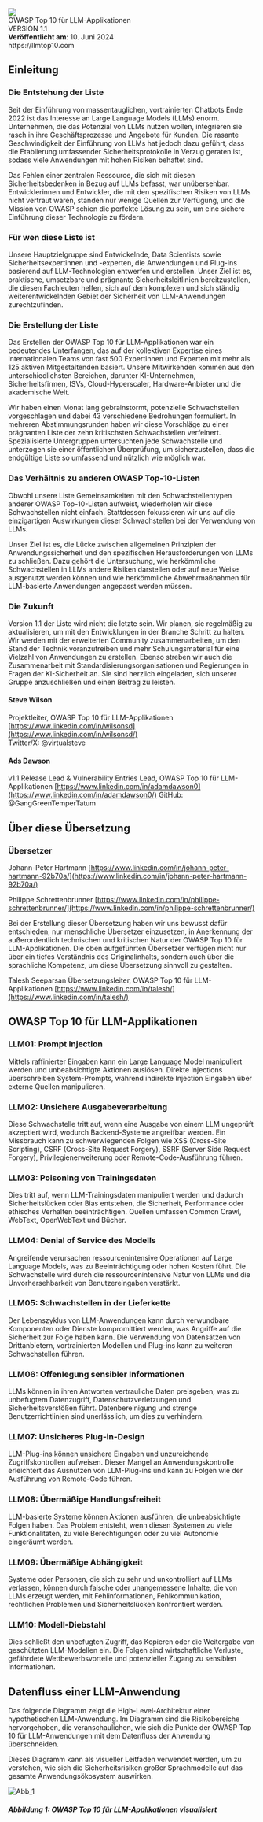 <div class="frontpage">
  <div class="smalllogo">
    <img src="/img/OWASP-title-logo.svg"></img>
  </div>
  <div class="doctitle">
    OWASP Top 10 für LLM-Applikationen
  </div>
  <div class="docversion">
    VERSION 1.1
  </div>
  <div class="docdate">
    <b>Veröffentlicht am</b>: 10. Juni 2024
  </div>
  <div class="doclink">
    https://llmtop10.com
  </div>
</div>

## Einleitung

### Die Entstehung der Liste

Seit der Einführung von massentauglichen, vortrainierten Chatbots Ende 2022 ist das Interesse an Large Language Models (LLMs) enorm. Unternehmen, die das Potenzial von LLMs nutzen wollen, integrieren sie rasch in ihre Geschäftsprozesse und Angebote für Kunden. Die rasante Geschwindigkeit der Einführung von LLMs hat jedoch dazu geführt, dass die Etablierung umfassender Sicherheitsprotokolle in Verzug geraten ist, sodass viele Anwendungen mit hohen Risiken behaftet sind.

Das Fehlen einer zentralen Ressource, die sich mit diesen Sicherheitsbedenken in Bezug auf LLMs befasst, war unübersehbar. Entwicklerinnen und Entwickler, die mit den spezifischen Risiken von LLMs nicht vertraut waren, standen nur wenige Quellen zur Verfügung, und die Mission von OWASP schien die perfekte Lösung zu sein, um eine sichere Einführung dieser Technologie zu fördern.

### Für wen diese Liste ist

Unsere Hauptzielgruppe sind Entwickelnde, Data Scientists sowie Sicherheitsexpertinnen und -experten, die Anwendungen und Plug-ins basierend auf LLM-Technologien entwerfen und erstellen. Unser Ziel ist es, praktische, umsetzbare und prägnante Sicherheitsleitlinien bereitzustellen, die diesen Fachleuten helfen, sich auf dem komplexen und sich ständig weiterentwickelnden Gebiet der Sicherheit von LLM-Anwendungen zurechtzufinden.

### Die Erstellung der Liste

Das Erstellen der OWASP Top 10 für LLM-Applikationen war ein bedeutendes Unterfangen, das auf der kollektiven Expertise eines internationalen Teams von fast 500 Expertinnen und Experten mit mehr als 125 aktiven Mitgestaltenden basiert. Unsere Mitwirkenden kommen aus den unterschiedlichsten Bereichen, darunter KI-Unternehmen, Sicherheitsfirmen, ISVs, Cloud-Hyperscaler, Hardware-Anbieter und die akademische Welt.

Wir haben einen Monat lang gebrainstormt, potenzielle Schwachstellen vorgeschlagen und dabei 43 verschiedene Bedrohungen formuliert. In mehreren Abstimmungsrunden haben wir diese Vorschläge zu einer prägnanten Liste der zehn kritischsten Schwachstellen verfeinert. Spezialisierte Untergruppen untersuchten jede Schwachstelle und unterzogen sie einer öffentlichen Überprüfung, um sicherzustellen, dass die endgültige Liste so umfassend und nützlich wie möglich war.

### Das Verhältnis zu anderen OWASP Top-10-Listen

Obwohl unsere Liste Gemeinsamkeiten mit den Schwachstellentypen anderer OWASP Top-10-Listen aufweist, wiederholen wir diese Schwachstellen nicht einfach. Stattdessen fokussieren wir uns auf die einzigartigen Auswirkungen dieser Schwachstellen bei der Verwendung von LLMs.

Unser Ziel ist es, die Lücke zwischen allgemeinen Prinzipien der Anwendungssicherheit und den spezifischen Herausforderungen von LLMs zu schließen. Dazu gehört die Untersuchung, wie herkömmliche Schwachstellen in LLMs andere Risiken darstellen oder auf neue Weise ausgenutzt werden können und wie herkömmliche Abwehrmaßnahmen für LLM-basierte Anwendungen angepasst werden müssen.

### Die Zukunft

Version 1.1 der Liste wird nicht die letzte sein. Wir planen, sie regelmäßig zu aktualisieren, um mit den Entwicklungen in der Branche Schritt zu halten. Wir werden mit der erweiterten Community zusammenarbeiten, um den Stand der Technik voranzutreiben und mehr Schulungsmaterial für eine Vielzahl von Anwendungen zu erstellen. Ebenso streben wir auch die Zusammenarbeit mit Standardisierungsorganisationen und Regierungen in Fragen der KI-Sicherheit an. Sie sind herzlich eingeladen, sich unserer Gruppe anzuschließen und einen Beitrag zu leisten.

#### Steve Wilson

Projektleiter, OWASP Top 10 für LLM-Applikationen
[https://www.linkedin.com/in/wilsonsd](https://www.linkedin.com/in/wilsonsd/)  
Twitter/X: @virtualsteve

#### Ads Dawson

v1.1 Release Lead & Vulnerability Entries Lead, OWASP Top 10 für LLM-Applikationen
[https://www.linkedin.com/in/adamdawson0](https://www.linkedin.com/in/adamdawson0/) 
GitHub: @GangGreenTemperTatum

## Über diese Übersetzung

### Übersetzer

Johann-Peter Hartmann
[https://www.linkedin.com/in/johann-peter-hartmann-92b70a/](https://www.linkedin.com/in/johann-peter-hartmann-92b70a/)  

Philippe Schrettenbrunner
[https://www.linkedin.com/in/philippe-schrettenbrunner/](https://www.linkedin.com/in/philippe-schrettenbrunner/)

Bei der Erstellung dieser Übersetzung haben wir uns bewusst dafür entschieden, nur menschliche Übersetzer einzusetzen, in Anerkennung der außerordentlich technischen und kritischen Natur der OWASP Top 10 für LLM-Applikationen. Die oben aufgeführten Übersetzer verfügen nicht nur über ein tiefes Verständnis des Originalinhalts, sondern auch über die sprachliche Kompetenz, um diese Übersetzung sinnvoll zu gestalten.

Talesh Seeparsan
Übersetzungsleiter, OWASP Top 10 für LLM-Applikationen
[https://www.linkedin.com/in/talesh/](https://www.linkedin.com/in/talesh/)  

## OWASP Top 10 für LLM-Applikationen

### LLM01: Prompt Injection
Mittels raffinierter Eingaben kann ein Large Language Model manipuliert werden und unbeabsichtigte Aktionen auslösen. Direkte Injections überschreiben System-Prompts, während indirekte Injection Eingaben über externe Quellen manipulieren.

### LLM02: Unsichere Ausgabeverarbeitung
Diese Schwachstelle tritt auf, wenn eine Ausgabe von einem LLM ungeprüft akzeptiert wird, wodurch Backend-Systeme angreifbar werden. Ein Missbrauch kann zu schwerwiegenden Folgen wie XSS (Cross-Site Scripting), CSRF (Cross-Site Request Forgery), SSRF (Server Side Request Forgery), Privilegienerweiterung oder Remote-Code-Ausführung führen.

### LLM03: Poisoning von Trainingsdaten
Dies tritt auf, wenn LLM-Trainingsdaten manipuliert werden und dadurch Sicherheitslücken oder Bias entstehen, die Sicherheit, Performance oder ethisches Verhalten beeinträchtigen. Quellen umfassen Common Crawl, WebText, OpenWebText und Bücher.

### LLM04: Denial of Service des Modells
Angreifende verursachen ressourcenintensive Operationen auf Large Language Models, was zu Beeinträchtigung oder hohen Kosten führt. Die Schwachstelle wird durch die ressourcenintensive Natur von LLMs und die Unvorhersehbarkeit von Benutzereingaben verstärkt.

### LLM05: Schwachstellen in der Lieferkette
Der Lebenszyklus von LLM-Anwendungen kann durch verwundbare Komponenten oder Dienste kompromittiert werden, was Angriffe auf die Sicherheit zur Folge haben kann. Die Verwendung von Datensätzen von Drittanbietern, vortrainierten Modellen und Plug-ins kann zu weiteren Schwachstellen führen.

### LLM06: Offenlegung sensibler Informationen
LLMs können in ihren Antworten vertrauliche Daten preisgeben, was zu unbefugtem Datenzugriff, Datenschutzverletzungen und Sicherheitsverstößen führt. Datenbereinigung und strenge Benutzerrichtlinien sind unerlässlich, um dies zu verhindern.

### LLM07: Unsicheres Plug-in-Design
LLM-Plug-ins können unsichere Eingaben und unzureichende Zugriffskontrollen aufweisen. Dieser Mangel an Anwendungskontrolle erleichtert das Ausnutzen von LLM-Plug-ins und kann zu Folgen wie der Ausführung von Remote-Code führen.

### LLM08: Übermäßige Handlungsfreiheit
LLM-basierte Systeme können Aktionen ausführen, die unbeabsichtigte Folgen haben. Das Problem entsteht, wenn diesen Systemen zu viele Funktionalitäten, zu viele Berechtigungen oder zu viel Autonomie eingeräumt werden.

### LLM09: Übermäßige Abhängigkeit
Systeme oder Personen, die sich zu sehr und unkontrolliert auf LLMs verlassen, können durch falsche oder unangemessene Inhalte, die von LLMs erzeugt werden, mit Fehlinformationen, Fehlkommunikation, rechtlichen Problemen und Sicherheitslücken konfrontiert werden.

### LLM10: Modell-Diebstahl
Dies schließt den unbefugten Zugriff, das Kopieren oder die Weitergabe von geschützten LLM-Modellen ein. Die Folgen sind wirtschaftliche Verluste, gefährdete Wettbewerbsvorteile und potenzieller Zugang zu sensiblen Informationen.


## Datenfluss einer LLM-Anwendung

Das folgende Diagramm zeigt die High-Level-Architektur einer hypothetischen LLM-Anwendung. Im Diagramm  sind die Risikobereiche hervorgehoben, die veranschaulichen, wie sich die Punkte der OWASP Top 10 für LLM-Anwendungen mit dem Datenfluss der Anwendung überschneiden.

Dieses Diagramm kann als visueller Leitfaden verwendet werden, um zu verstehen, wie sich die Sicherheitsrisiken großer Sprachmodelle auf das gesamte Anwendungsökosystem auswirken.

![Abb_1](images/fig_5_2.jpg)

##### Abbildung 1: OWASP Top 10 für LLM-Applikationen visualisiert
